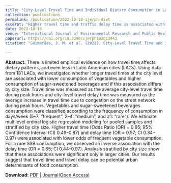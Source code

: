 ```yaml
---
title: "City-Level Travel Time and Individual Dietary Consumption in Latin American Cities: Results from the SALURBAL Study "
collection: publications
permalink: /publication/2022-10-18-ijerph-diet
excerpt: "Higher travel time and traffic delay time is associated with more consumption of unhealthy foods - especially in big cities."
date: 2022-10-18
venue: "International Journal of Environmental Research and Public Health"
paperurl: https://doi.org/10.3390/ijerph192013443
citation: "Guimarães, J. M. et al. (2022). City-Level Travel Time and Individual Dietary Consumption in Latin American Cities: Results from the SALURBAL Study. <i>International Journal of Environmental Research and Public Health, 19</i>, (20), 13443."

---
```


**Abstract:**
There is limited empirical evidence on how travel time affects dietary patterns, and even less in Latin American cities (LACs). Using data from 181 LACs, we investigated whether longer travel times at the city level are associated with lower consumption of vegetables and higher consumption of sugar-sweetened beverages and if this association differs by city size. Travel time was measured as the average city-level travel time during peak hours and city-level travel delay time was measured as the average increase in travel time due to congestion on the street network during peak hours. Vegetables and sugar-sweetened beverages consumption were classified according to the frequency of consumption in days/week (5–7: “frequent”, 2–4: “medium”, and ≤1: “rare”). We estimate multilevel ordinal logistic regression modeling for pooled samples and stratified by city size. Higher travel time (Odds Ratio (OR) = 0.65; 95% Confidence Interval (CI) 0.49–0.87) and delay time (OR = 0.57; CI 0.34–0.97) were associated with lower odds of frequent vegetable consumption. For a rare SSB consumption, we observed an inverse association with the delay time (OR = 0.65; CI 0.44–0.97). Analysis stratified by city size show that these associations were significant only in larger cities. Our results suggest that travel time and travel delay can be potential urban determinants of food consumption.

**Download:** [PDF](https://xizewang.github.io/files/2022-10-18-ijerph-diet.pdf) \| [Journal(Open Access)](https://doi.org/10.3390/ijerph192013443)